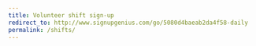 ```yaml
---
title: Volunteer shift sign-up
redirect_to: http://www.signupgenius.com/go/5080d4baeab2da4f58-daily
permalink: /shifts/
---
```

